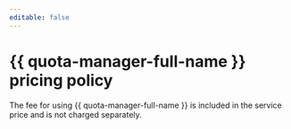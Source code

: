 ```yaml
---
editable: false
---
```


# {{ quota-manager-full-name }} pricing policy

The fee for using {{ quota-manager-full-name }} is included in the service price and is not charged separately.